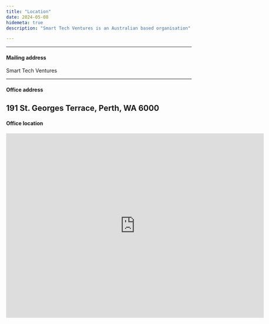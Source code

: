 ```yaml
---
title: "Location"
date: 2024-05-08
hidemeta: true
description: "Smart Tech Ventures is an Australian based organisation"

---
```


---

#### Mailing address

Smart Tech Ventures  

---

#### Office address

191 St. Georges Terrace, Perth, WA 6000
---

#### Office location

<iframe src="https://www.google.com/maps/embed?pb=!1m18!1m12!1m3!1d10470.896334563153!2d12.085487114429176!3d48.99680799095555!2m3!1f0!2f0!3f0!3m2!1i1024!2i768!4f13.1!3m3!1m2!1s0x479fc1126394f30f%3A0xb4c5000594ee5334!2sUniversity%20of%20Regensburg!5e0!3m2!1sen!2sus!4v1714871932562!5m2!1sen!2sus" 
width="700" height="500" style="border:0;" allowfullscreen="" loading="lazy"></iframe>


